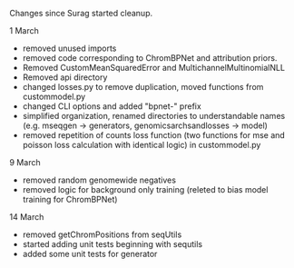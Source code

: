 Changes since Surag started cleanup.

1 March
- removed unused imports
- removed code corresponding to ChromBPNet and attribution priors.
- Removed CustomMeanSquaredError and MultichannelMultinomialNLL
- Removed api directory
- changed losses.py to remove duplication, moved functions from custommodel.py
- changed CLI options and added "bpnet-" prefix
- simplified organization, renamed directories to understandable names (e.g. mseqgen -> generators, genomicsarchsandlosses -> model)
- removed repetition of counts loss function (two functions for mse and poisson loss calculation with identical logic) in custommodel.py

9 March
- removed random genomewide negatives
- removed logic for background only training (releted to bias model training for ChromBPNet)

14 March
- removed getChromPositions from seqUtils
- started adding unit tests beginning with sequtils
- added some unit tests for generator 
